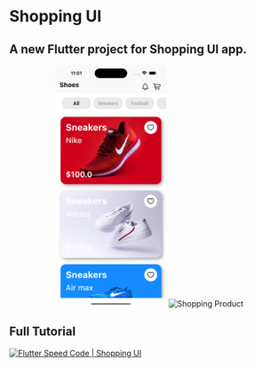# Shopping UI
## A new Flutter project for Shopping UI app.
<p align="center">
  <img src="https://github.com/decodevM/shopping_ui/blob/main/assets/screenshots/home.png" width="200" title="Shopping Home">
  <img src="https://github.com/decodevM/shopping_ui/blob/main/assets/screenshots/product.png" width="200" title="Shopping Product">
</p>

## Full Tutorial

[![Flutter Speed Code | Shopping UI](https://img.youtube.com/vi/1ye6XPXd_18/0.jpg)](https://www.youtube.com/watch?v=1ye6XPXd_18)
